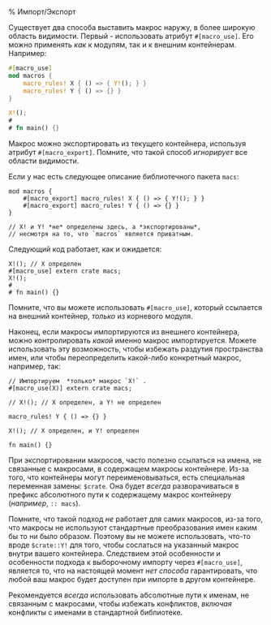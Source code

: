 % Импорт/Экспорт

Существует два способа выставить макрос наружу, в более широкую область
видимости.  Первый - использовать атрибут `#[macro_use]`. Его можно применять
*как* к модулям, так и к внешним контейнерам. Например:

```rust
#[macro_use]
mod macros {
    macro_rules! X { () => { Y!(); } }
    macro_rules! Y { () => {} }
}

X!();
#
# fn main() {}
```

Макрос можно экспортировать из текущего контейнера, используя атрибут
`#[macro_export]`.  Помните, что такой способ  *игнорирует* все области
видимости.

Если у нас есть следующее описание библиотечного пакета `macs`:

```ignore
mod macros {
    #[macro_export] macro_rules! X { () => { Y!(); } }
    #[macro_export] macro_rules! Y { () => {} }
}

// X! и Y! *не* определены здесь, а *экспортированы*,
// несмотря на то, что `macros` является приватным.
```

Следующий код работает, как и ожидается:

```ignore
X!(); // X определен
#[macro_use] extern crate macs;
X!();
# 
# fn main() {}
```

Помните, что вы можете использовать `#[macro_use]`, который ссылается на внешний
контейнер, *только* из корневого модуля.

Наконец, если макросы импортируются из внешнего контейнера, можно контролировать
*какой* именно макрос импортируется. Можете использовать эту возможность, чтобы
избежать раздутия пространства имен, или чтобы переопределить какой-либо
конкретный макрос, например, так:

```ignore
// Импортируем  *только* макрос `X!` .
#[macro_use(X)] extern crate macs;

// X!(); // X определен, а Y! не определен

macro_rules! Y { () => {} }

X!(); // X определен, и Y! определен

fn main() {}
```

При экспортировании макросов, часто полезно ссылаться на имена, не связанные с
макросами, в содержащем макросы контейнере. Из-за того, что контейнеры могут
переименовываться, есть специальная переменная замены: `$crate`.  Она будет
*всегда* разворачиваться в префикс абсолютного пути к содержащему макрос
контейнеру (*например*, `:: macs`).

Помните, что такой подход *не* работает для самих макросов, из-за того, что
макросы не используют стандартные преобразования имен каким бы то ни было
образом. Поэтому вы не можете использовать, что-то вроде  `$crate::Y!` для того,
чтобы сослаться на указанный макрос внутри вашего контейнера.  Следствием этой
особенности и особенности подхода к выборочному импорту через `#[macro_use]`,
является то, что на настоящей момент *нет способа* гарантировать, что любой ваш
макрос будет доступен при импорте в другом контейнере.

Рекомендуется *всегда* использовать абсолютные пути к именам, не связанным с
макросами, чтобы избежать конфликтов, *включая* конфликты с именами в стандартной
библиотеке.
